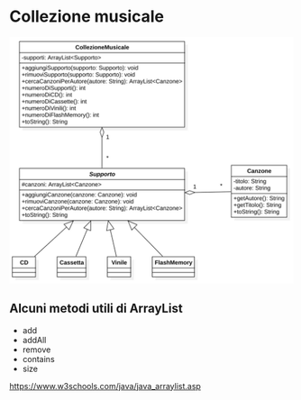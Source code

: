 # Collezione musicale

![collezione_musicale](assets/collezione_musicale.jpg)

## Alcuni metodi utili di ArrayList

* add
* addAll
* remove
* contains
* size

https://www.w3schools.com/java/java_arraylist.asp